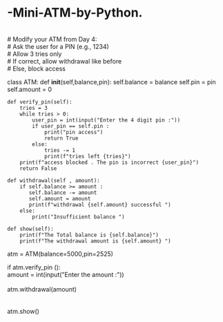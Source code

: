 # -Mini-ATM-by-Python.
<br>
# Modify your ATM from Day 4:
<br>
# Ask the user for a PIN (e.g., 1234)
<br>
# Allow 3 tries only
<br>
# If correct, allow withdrawal like before
<br>
# Else, block access

class ATM:
    def __init__(self,balance,pin):
        self.balance = balance
        self.pin = pin 
        self.amount = 0

    def verify_pin(self):
        tries = 3
        while tries > 0:
            user_pin = int(input("Enter the 4 digit pin :"))
            if user_pin == self.pin :
                print("pin access")
                return True
            else:
                tries -= 1
                print(f"tries left {tries}")
        print(f"access blocked . The pin is incorrect {user_pin}")
        return False

    def withdrawal(self , amount):
        if self.balance >= amount :
           self.balance -= amount
           self.amount = amount
           print(f"withdrawal {self.amount} successful ")
        else:
            print("Insufficient balance ")
            
    def show(self):
        print(f"The Total balance is {self.balance}")
        print(f"The withdrawal amount is {self.amount} ")


atm = ATM(balance=5000,pin=2525)                

if atm.verify_pin ():
<br>
    amount = int(input("Enter the amount :"))
<br>   
    atm.withdrawal(amount)    
<br>   
    atm.show()

